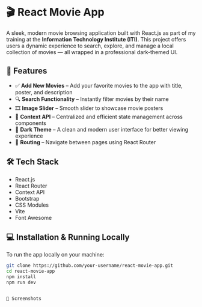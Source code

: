 # 🎬 React Movie App

A sleek, modern movie browsing application built with React.js as part of my training at the **Information Technology Institute (ITI)**. This project offers users a dynamic experience to search, explore, and manage a local collection of movies — all wrapped in a professional dark-themed UI.

## 🚀 Features

- ✅ **Add New Movies** – Add your favorite movies to the app with title, poster, and description
- 🔍 **Search Functionality** – Instantly filter movies by their name
- 🎞️ **Image Slider** – Smooth slider to showcase movie posters
- 🧠 **Context API** – Centralized and efficient state management across components
- 🌙 **Dark Theme** – A clean and modern user interface for better viewing experience
- 🔀 **Routing** – Navigate between pages using React Router

## 🛠️ Tech Stack

- React.js
- React Router
- Context API
- Bootstrap
- CSS Modules
- Vite
- Font Awesome


## 💻 Installation & Running Locally

To run the app locally on your machine:

```bash
git clone https://github.com/your-username/react-movie-app.git
cd react-movie-app
npm install
npm run dev


📸 Screenshots

